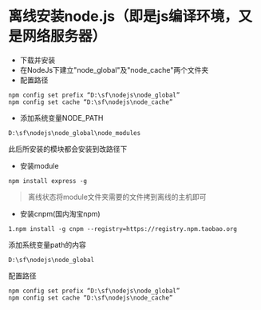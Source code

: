 # 离线安装node.js（即是js编译环境，又是网络服务器）
* 下载并安装
* 在NodeJs下建立"node_global"及"node_cache"两个文件夹
* 配置路径
```
npm config set prefix “D:\sf\nodejs\node_global”
npm config set cache “D:\sf\nodejs\node_cache”
```
* 添加系统变量NODE_PATH
```
D:\sf\nodejs\node_global\node_modules
```
此后所安装的模块都会安装到改路径下
* 安装module
```
npm install express -g
```
> 离线状态将module文件夹需要的文件拷到离线的主机即可
* 安装cnpm(国内淘宝npm)
```
1.npm install -g cnpm --registry=https://registry.npm.taobao.org
```
添加系统变量path的内容
```
D:\sf\nodejs\node_global
```
配置路径
```
npm config set prefix “D:\sf\nodejs\node_global”
npm config set cache “D:\sf\nodejs\node_cache”
```